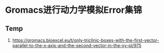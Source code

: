 # Gromacs进行动力学模拟Error集锦

## Temp
1. https://gromacs.bioexcel.eu/t/only-triclinic-boxes-with-the-first-vector-parallel-to-the-x-axis-and-the-second-vector-in-the-xy-pl/975  